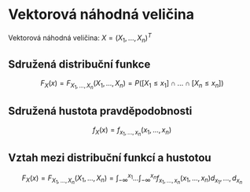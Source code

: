 # Vektorová náhodná veličina
Vektorová náhodná veličina: $X = (X_1, ..., X_n)^T$

## Sdružená distribuční funkce
$$
F_X(x) = F_{X_1, ..., X_n}(X_1, ..., X_n) = P([X_1 \le x_1] \; \cap \; ... \; \cap \; [X_n \le x_n])
$$
## Sdružená hustota pravděpodobnosti
$$
f_X(x) = f_{x_1,...,x_n}(x_1,...,x_n)
$$
## Vztah mezi distribuční funkcí a hustotou
$$
F_X(x) = F_{X_1, ..., X_n}(X_1, ..., X_n) = \int^{x_1}_{-\infty} ... \int^{x_n}_{-\infty} f_{x_1,...,x_n}(x_1,...,x_n) d_{x_1},...,d_{x_n}
$$
